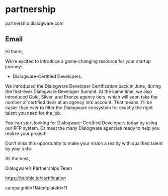 # partnership
partnership.dialogware.com


## Email


Hi there,

 

We're excited to introduce a game-changing resource for your startup journey: 
+ Dialogware-Certified Developers.

 

We introduced the Dialogware Developer Certification back in June, during the first-ever Dialogware Developer Summit. 
At the same time, we also introduced Gold, Silver, and Bronze agency tiers, which will soon take the number of certified devs at an agency into account. 
That means it'll be easier than ever to filter the Dialogware ecosystem for exactly the right talent you need for the job.

 

You can start looking for Dialogware-Certified Developers today by using our RFP system. 
Or meet the many Dialogware agencies ready to help you realize your project!

 

Don't miss this opportunity to make your vision a reality with qualified talent by your side.

 

All the best,

Dialogware’s Partnerships Team


https://bubble.io/certification

campaignId=11&templateId=11
